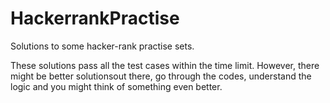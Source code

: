 # HackerrankPractise
Solutions to some hacker-rank practise sets.

These solutions pass all the test cases within the time limit.
However, there might be better solutionsout there, go through the codes, understand the logic and you might think of something even better.
